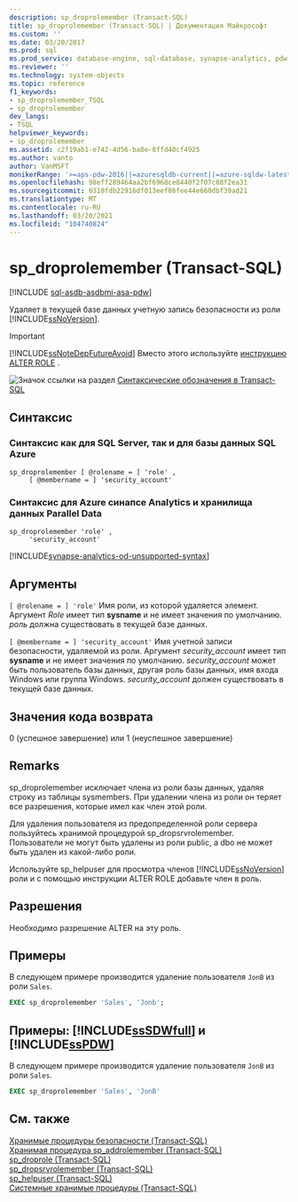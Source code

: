 ```yaml
---
description: sp_droprolemember (Transact-SQL)
title: sp_droprolemember (Transact-SQL) | Документация Майкрософт
ms.custom: ''
ms.date: 03/20/2017
ms.prod: sql
ms.prod_service: database-engine, sql-database, synapse-analytics, pdw
ms.reviewer: ''
ms.technology: system-objects
ms.topic: reference
f1_keywords:
- sp_droprolemember_TSQL
- sp_droprolemember
dev_langs:
- TSQL
helpviewer_keywords:
- sp_droprolemember
ms.assetid: c2f19ab1-e742-4d56-ba8e-8ffd40cf4925
ms.author: vanto
author: VanMSFT
monikerRange: '>=aps-pdw-2016||=azuresqldb-current||=azure-sqldw-latest||>=sql-server-2016||>=sql-server-linux-2017||=azuresqldb-mi-current'
ms.openlocfilehash: 98eff289464aa2bf6968ce8440f2f07c08f2ea31
ms.sourcegitcommit: 0310fdb22916df013eef86fee44e660dbf39ad21
ms.translationtype: MT
ms.contentlocale: ru-RU
ms.lasthandoff: 03/20/2021
ms.locfileid: "104740824"
---
```

# <a name="sp_droprolemember-transact-sql"></a>sp_droprolemember (Transact-SQL)

[!INCLUDE [sql-asdb-asdbmi-asa-pdw](../../includes/applies-to-version/sql-asdb-asdbmi-asa-pdw.md)]

  Удаляет в текущей базе данных учетную запись безопасности из роли [!INCLUDE[ssNoVersion](../../includes/ssnoversion-md.md)].  
  
> [!IMPORTANT]  
>  [!INCLUDE[ssNoteDepFutureAvoid](../../includes/ssnotedepfutureavoid-md.md)] Вместо этого используйте [инструкцию ALTER ROLE](../../t-sql/statements/alter-role-transact-sql.md) .  
  
 ![Значок ссылки на раздел](../../database-engine/configure-windows/media/topic-link.gif "Значок ссылки на раздел") [Синтаксические обозначения в Transact-SQL](../../t-sql/language-elements/transact-sql-syntax-conventions-transact-sql.md)  
  
## <a name="syntax"></a>Синтаксис  

### <a name="syntax-for-both-sql-server-and-azure-sql-database"></a>Синтаксис как для SQL Server, так и для базы данных SQL Azure

```syntaxsql  
sp_droprolemember [ @rolename = ] 'role' ,   
     [ @membername = ] 'security_account'  
```  

### <a name="syntax-for-both-azure-synapse-analytics-and-parallel-data-warehouse"></a>Синтаксис для Azure синапсе Analytics и хранилища данных Parallel Data

```syntaxsql  
sp_droprolemember 'role' ,  
     'security_account'  
```  

[!INCLUDE[synapse-analytics-od-unsupported-syntax](../../includes/synapse-analytics-od-unsupported-syntax.md)]
  
## <a name="arguments"></a>Аргументы  
`[ @rolename = ] 'role'` Имя роли, из которой удаляется элемент. Аргумент *Role* имеет тип **sysname** и не имеет значения по умолчанию. *роль* должна существовать в текущей базе данных.  
  
`[ @membername = ] 'security_account'` Имя учетной записи безопасности, удаляемой из роли. Аргумент *security_account* имеет тип **sysname** и не имеет значения по умолчанию. *security_account* может быть пользователь базы данных, другая роль базы данных, имя входа Windows или группа Windows. *security_account* должен существовать в текущей базе данных.  
  
## <a name="return-code-values"></a>Значения кода возврата  
 0 (успешное завершение) или 1 (неуспешное завершение)  
  
## <a name="remarks"></a>Remarks  
 sp_droprolemember исключает члена из роли базы данных, удаляя строку из таблицы sysmembers. При удалении члена из роли он теряет все разрешения, которые имел как член этой роли.  
  
 Для удаления пользователя из предопределенной роли сервера пользуйтесь хранимой процедурой sp_dropsrvrolemember. Пользователи не могут быть удалены из роли public, а dbo не может быть удален из какой-либо роли.  
  
 Используйте sp_helpuser для просмотра членов [!INCLUDE[ssNoVersion](../../includes/ssnoversion-md.md)] роли и с помощью инструкции ALTER ROLE добавьте член в роль.  
  
## <a name="permissions"></a>Разрешения  
 Необходимо разрешение ALTER на эту роль.  
  
## <a name="examples"></a>Примеры  
 В следующем примере производится удаление пользователя `JonB` из роли `Sales`.  
  
```sql
EXEC sp_droprolemember 'Sales', 'Jonb';  
```  
  
## <a name="examples-sssdwfull-and-sspdw"></a>Примеры: [!INCLUDE[ssSDWfull](../../includes/sssdwfull-md.md)] и [!INCLUDE[ssPDW](../../includes/sspdw-md.md)]  
 В следующем примере производится удаление пользователя `JonB` из роли `Sales`.  
  
```sql
EXEC sp_droprolemember 'Sales', 'JonB'  
```  
  
## <a name="see-also"></a>См. также  
 [Хранимые процедуры безопасности (Transact-SQL)](../../relational-databases/system-stored-procedures/security-stored-procedures-transact-sql.md)   
 [Хранимая процедура sp_addrolemember (Transact-SQL)](../../relational-databases/system-stored-procedures/sp-addrolemember-transact-sql.md)   
 [sp_droprole (Transact-SQL)](../../relational-databases/system-stored-procedures/sp-droprole-transact-sql.md)   
 [sp_dropsrvrolemember &#40;Transact-SQL&#41;](../../relational-databases/system-stored-procedures/sp-dropsrvrolemember-transact-sql.md)   
 [sp_helpuser &#40;Transact-SQL&#41;](../../relational-databases/system-stored-procedures/sp-helpuser-transact-sql.md)   
 [Системные хранимые процедуры (Transact-SQL)](../../relational-databases/system-stored-procedures/system-stored-procedures-transact-sql.md)  
  
  

